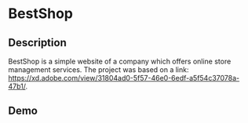 # BestShop
## Description
BestShop is a simple website of a company which offers online store management services. The project was based on a link: https://xd.adobe.com/view/31804ad0-5f57-46e0-6edf-a5f54c37078a-47b1/.

## Demo 

